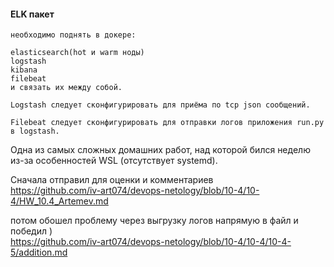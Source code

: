 #### ELK пакет  
```
необходимо поднять в докере:  

elasticsearch(hot и warm ноды)  
logstash  
kibana  
filebeat  
и связать их между собой.  

Logstash следует сконфигурировать для приёма по tcp json сообщений.  

Filebeat следует сконфигурировать для отправки логов приложения run.py в logstash.
```
Одна из самых сложных домашних работ, над которой бился неделю из-за особенностей WSL (отсутствует systemd).   

Сначала отправил для оценки и комментариев  
https://github.com/iv-art074/devops-netology/blob/10-4/10-4/HW_10.4_Artemev.md   

потом обошел проблему через выгрузку логов напрямую в файл и победил )  
https://github.com/iv-art074/devops-netology/blob/10-4/10-4/10-4-5/addition.md
